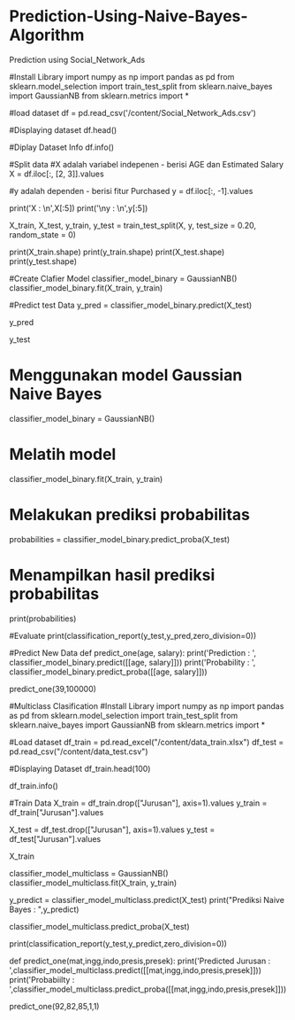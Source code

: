 # Prediction-Using-Naive-Bayes-Algorithm
Prediction using Social_Network_Ads



#Install Library
import numpy as np
import pandas as pd
from sklearn.model_selection import train_test_split
from sklearn.naive_bayes import GaussianNB
from sklearn.metrics import *

#load dataset
df = pd.read_csv('/content/Social_Network_Ads.csv')

#Displaying dataset
df.head()

#Diplay Dataset Info
df.info()

#Split data
#X adalah variabel indepenen - berisi AGE dan Estimated Salary
X = df.iloc[:, [2, 3]].values

#y adalah dependen - berisi fitur Purchased
y = df.iloc[:, -1].values

print('X : \n',X[:5])
print('\ny : \n',y[:5])

X_train, X_test, y_train, y_test = train_test_split(X, y,
                                                    test_size = 0.20,
                                                    random_state = 0)

print(X_train.shape)
print(y_train.shape)
print(X_test.shape)
print(y_test.shape)

#Create Clafier Model
classifier_model_binary = GaussianNB()
classifier_model_binary.fit(X_train, y_train)

#Predict test Data
y_pred = classifier_model_binary.predict(X_test)

y_pred

y_test

# Menggunakan model Gaussian Naive Bayes
classifier_model_binary = GaussianNB()

# Melatih model
classifier_model_binary.fit(X_train, y_train)

# Melakukan prediksi probabilitas
probabilities = classifier_model_binary.predict_proba(X_test)

# Menampilkan hasil prediksi probabilitas
print(probabilities)

#Evaluate
print(classification_report(y_test,y_pred,zero_division=0))

#Predict New Data
def predict_one(age, salary):
  print('Prediction : ', classifier_model_binary.predict([[age, salary]]))
  print('Probability : ', classifier_model_binary.predict_proba([[age, salary]]))

predict_one(39,100000)

#Multiclass Clasification
#Install Library
import numpy as np
import pandas as pd
from sklearn.model_selection import train_test_split
from sklearn.naive_bayes import GaussianNB
from sklearn.metrics import *

#Load dataset
df_train = pd.read_excel("/content/data_train.xlsx")
df_test = pd.read_csv("/content/data_test.csv")

#Displaying Dataset
df_train.head(100)

df_train.info()

#Train Data
X_train = df_train.drop(["Jurusan"], axis=1).values
y_train = df_train["Jurusan"].values

X_test = df_test.drop(["Jurusan"], axis=1).values
y_test = df_test["Jurusan"].values

X_train

classifier_model_multiclass = GaussianNB()
classifier_model_multiclass.fit(X_train, y_train)

y_predict = classifier_model_multiclass.predict(X_test)
print("Prediksi Naive Bayes : ",y_predict)

classifier_model_multiclass.predict_proba(X_test)

print(classification_report(y_test,y_predict,zero_division=0))

def predict_one(mat,ingg,indo,presis,presek):
  print('Predicted Jurusan : ',classifier_model_multiclass.predict([[mat,ingg,indo,presis,presek]]))
  print('Probabiilty : ',classifier_model_multiclass.predict_proba([[mat,ingg,indo,presis,presek]]))


predict_one(92,82,85,1,1)
